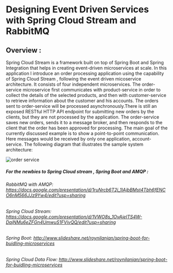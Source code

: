 # Designing Event Driven Services with Spring Cloud Stream and RabbitMQ

## Overview :

Spring Cloud Stream is a framework built on top of Spring Boot and Spring Integration that helps in creating event-driven microservices at scale.
In this application I introduce an order processing application using the capability of Spring Cloud Stream , following the  event driven micoservice architecture. It consists of four independent microservices. The order-service microservice first communicates with product-service in order to collect the details of the selected products, and then with customer-service to retrieve information about the customer and his accounts. The orders sent to order-service will be processed asynchronously.There is still an exposed RESTful HTTP API endpoint for submitting new orders by the clients, but they are not processed by the application. The order-service saves new orders,
sends it to a message broker, and then responds to the client that the order has been approved for processing. The main goal of the currently discussed example is to show a point-to-point communication. Here messages would be received by only one application, account-service. The following diagram that illustrates the sample system architecture:


![order service](https://user-images.githubusercontent.com/9249786/50053873-f11a5100-0161-11e9-80e7-af6bb3b96976.png)



##### For the newbies to Spring Cloud stream , Spring Boot and AMQP :

###### RabbitMQ with AMQP: https://docs.google.com/presentation/d/1ruNrcb6T2j_1IAjbBMst4Tbh6fENCO6nM566JJz9Yw4/edit?usp=sharing
###### Spring Cloud Stream: https://docs.google.com/presentation/d/1VWO8s_1OvAieITS4W-DajNMu6eZFGn4UmwuS1FVivQQ/edit?usp=sharing
###### Spring Boot: http://www.slideshare.net/roynilanjan/spring-boot-for-buidling-microservices
###### Spring Cloud Data Flow: http://www.slideshare.net/roynilanjan/spring-boot-for-buidling-microservices
